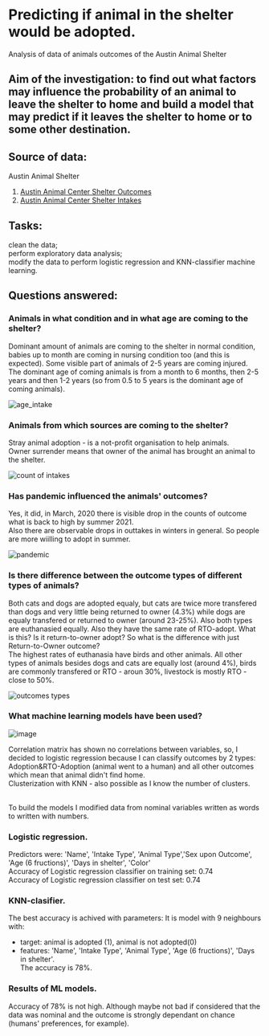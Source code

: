 # Predicting if animal in the shelter would be adopted.
Analysis of data of animals outcomes of the Austin Animal Shelter
## Aim of the investigation: to find out what factors may influence the probability of an animal to leave the shelter to home and build a model that may predict if it leaves the shelter to home or to some other destination.

## Source of data: 
Austin Animal Shelter 
1. [Austin Animal Center Shelter Outcomes](https://data.austintexas.gov/Health-and-Community-Services/Austin-Animal-Center-Outcomes/9t4d-g238)
2. [Austin Animal Center Shelter Intakes](https://data.austintexas.gov/Health-and-Community-Services/Austin-Animal-Center-Intakes/wter-evkm)

## Tasks: 
clean the data;
<br> perform exploratory data analysis;
<br> modify the data to perform logistic regression and KNN-classifier machine learning.

## Questions answered: 
### Animals in what condition and in what age are coming to the shelter?
Dominant amount of animals are coming to the shelter in normal condition, babies up to month are coming in nursing condition too (and this is expected). Some visible part of animals of 2-5 years are coming injured.
<br> The dominant age of coming animals is from a month to 6 months, then 2-5 years and then 1-2 years (so from 0.5 to 5 years is the dominant age of coming animals).

![age_intake](https://user-images.githubusercontent.com/84775580/190916237-ad109a36-45b4-4037-96cb-3b4492765779.png)

### Animals from which sources are coming to the shelter? 
Stray animal adoption - is a not-profit organisation to help animals. 
<br> Owner surrender means that owner of the animal has brought an animal to the shelter.

![count of intakes](https://user-images.githubusercontent.com/84775580/190916259-30adc7d4-3bd0-431a-9205-e342277984aa.png)

### Has pandemic influenced the animals' outcomes? 
Yes, it did, in March, 2020 there is visible drop in the counts of outcome what is back to high by summer 2021.
<br> Also there are observable drops in outtakes in winters in general. So people are more wiilling to adopt in summer.

![pandemic](https://user-images.githubusercontent.com/84775580/190916333-0859d5a8-08c3-41da-9471-c113bd6e5c42.png)

### Is there difference between the outcome types of different types of animals? 
Both cats and dogs are adopted equaly, but cats are twice more transfered than dogs and very little being returned to owner (4.3%) while dogs are equaly transfered or returned to owner (around 23-25%). Also both types are euthanasied equally. Also they have the same rate of RTO-adopt. What is this? Is it return-to-owner adopt? So what is the difference with just Return-to-Owner outcome? 
<br>The highest rates of euthanasia have birds and other animals. All other types of animals besides dogs and cats are equally lost (around 4%), birds are commonly transfered or RTO - aroun 30%, livestock is mostly RTO - close to 50%.

![outcomes types](https://user-images.githubusercontent.com/84775580/190916407-0837863e-6f25-43ca-a314-2b0cf4070eab.png)

### What machine learning models have been used? 

![image](https://user-images.githubusercontent.com/84775580/190917903-bd67e18a-1860-4bf4-95d2-64bbc8dca6e9.png)

Correlation matrix has shown no correlations between variables, so, I decided to logistic regression because I can classify outcomes by 2 types: Adoption&RTO-Adoption (animal went to a human) and all other outcomes which mean that animal didn't find home. 
<br> Clusterization with KNN - also possible as I know the number of clusters.

<br> To build the models I modified data from nominal variables written as words to written with numbers. 

### Logistic regression.
Predictors were: 'Name', 'Intake Type', 'Animal Type','Sex upon Outcome', 'Age (6 fructions)', 'Days in shelter', 'Color'
<br> Accuracy of Logistic regression classifier on training set: 0.74
<br> Accuracy of Logistic regression classifier on test set: 0.74

### KNN-clasifier.
The best accuracy is achived with parameters:
It is model with 9 neighbours with:
* target: animal is adopted (1), animal is not adopted(0)
* features: 'Name', 'Intake Type', 'Animal Type', 'Age (6 fructions)', 'Days in shelter'.
<br> The accuracy is 78%. 

### Results of ML models.
Accuracy of 78% is not high. Although maybe not bad if considered that the data was nominal and the outcome is strongly dependant on chance (humans' preferences, for example).
